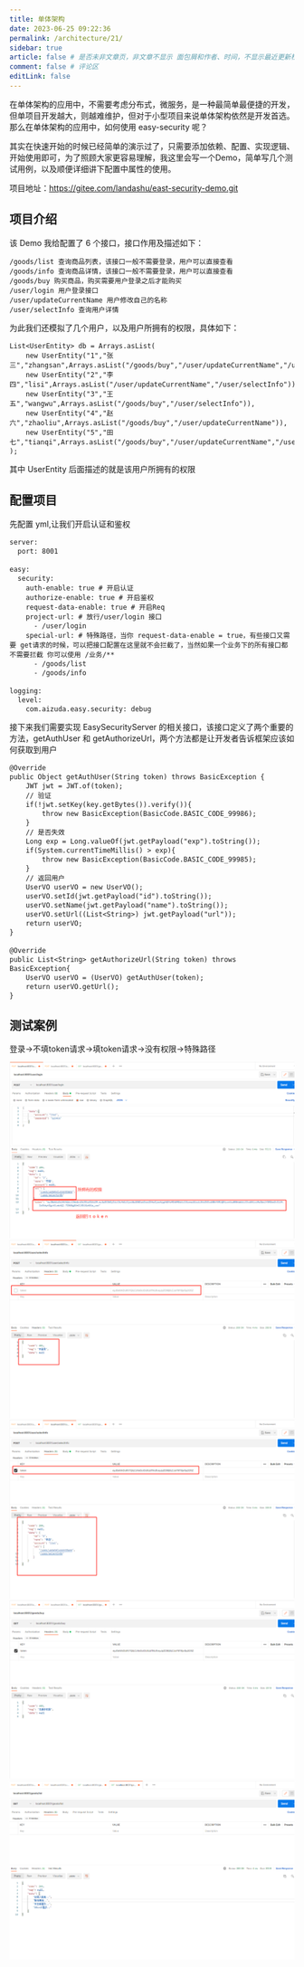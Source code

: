 ```yaml
---
title: 单体架构
date: 2023-06-25 09:22:36
permalink: /architecture/21/
sidebar: true
article: false # 是否未非文章页，非文章不显示 面包屑和作者、时间，不显示最近更新栏，不会参与到最近更新文章的数据计算中
comment: false # 评论区
editLink: false
---
```


在单体架构的应用中，不需要考虑分布式，微服务，是一种最简单最便捷的开发，但单项目开发越大，则越难维护，但对于小型项目来说单体架构依然是开发首选。那么在单体架构的应用中，如何使用 easy-security 呢？

其实在快速开始的时候已经简单的演示过了，只需要添加依赖、配置、实现逻辑、开始使用即可，为了照顾大家更容易理解，我这里会写一个Demo，简单写几个测试用例，以及顺便详细讲下配置中属性的使用。

项目地址：<a href="https://gitee.com/landashu/east-security-demo.git">https://gitee.com/landashu/east-security-demo.git</a>
## 项目介绍
该 Demo 我给配置了 6 个接口，接口作用及描述如下：
```
/goods/list 查询商品列表，该接口一般不需要登录，用户可以直接查看
/goods/info 查询商品详情，该接口一般不需要登录，用户可以直接查看
/goods/buy 购买商品，购买需要用户登录之后才能购买
/user/login 用户登录接口
/user/updateCurrentName 用户修改自己的名称
/user/selectInfo 查询用户详情
```
为此我们还模拟了几个用户，以及用户所拥有的权限，具体如下：
```
List<UserEntity> db = Arrays.asList(
    new UserEntity("1","张三","zhangsan",Arrays.asList("/goods/buy","/user/updateCurrentName","/user/selectInfo")),
    new UserEntity("2","李四","lisi",Arrays.asList("/user/updateCurrentName","/user/selectInfo")),
    new UserEntity("3","王五","wangwu",Arrays.asList("/goods/buy","/user/selectInfo")),
    new UserEntity("4","赵六","zhaoliu",Arrays.asList("/goods/buy","/user/updateCurrentName")),
    new UserEntity("5","田七","tianqi",Arrays.asList("/goods/buy","/user/updateCurrentName","/user/selectInfo"))
);
```
其中 UserEntity 后面描述的就是该用户所拥有的权限

## 配置项目
先配置 yml,让我们开启认证和鉴权
```
server:
  port: 8001

easy:
  security:
    auth-enable: true # 开启认证
    authorize-enable: true # 开启鉴权
    request-data-enable: true # 开启Req
    project-url: # 放行/user/login 接口
      - /user/login
    special-url: # 特殊路径，当你 request-data-enable = true，有些接口又需要 get请求的时候，可以把接口配置在这里就不会拦截了，当然如果一个业务下的所有接口都不需要拦截 你可以使用 /业务/** 
      - /goods/list
      - /goods/info
      
logging:
  level:
    com.aizuda.easy.security: debug
```
接下来我们需要实现 EasySecurityServer 的相关接口，该接口定义了两个重要的方法，getAuthUser 和 getAuthorizeUrl，两个方法都是让开发者告诉框架应该如何获取到用户
```
@Override
public Object getAuthUser(String token) throws BasicException {
    JWT jwt = JWT.of(token);
    // 验证
    if(!jwt.setKey(key.getBytes()).verify()){
        throw new BasicException(BasicCode.BASIC_CODE_99986);
    }
    // 是否失效
    Long exp = Long.valueOf(jwt.getPayload("exp").toString());
    if(System.currentTimeMillis() > exp){
        throw new BasicException(BasicCode.BASIC_CODE_99985);
    }
    // 返回用户
    UserVO userVO = new UserVO();
    userVO.setId(jwt.getPayload("id").toString());
    userVO.setName(jwt.getPayload("name").toString());
    userVO.setUrl((List<String>) jwt.getPayload("url"));
    return userVO;
}

@Override
public List<String> getAuthorizeUrl(String token) throws BasicException{
    UserVO userVO = (UserVO) getAuthUser(token);
    return userVO.getUrl();
}
```
## 测试案例
登录->不填token请求->填token请求->没有权限->特殊路径

<img src="../../.vuepress/public/assets/img/test/1.png">
<img src="../../.vuepress/public/assets/img/test/2.png">
<img src="../../.vuepress/public/assets/img/test/3.png">
<img src="../../.vuepress/public/assets/img/test/4.png">
<img src="../../.vuepress/public/assets/img/test/5.png">